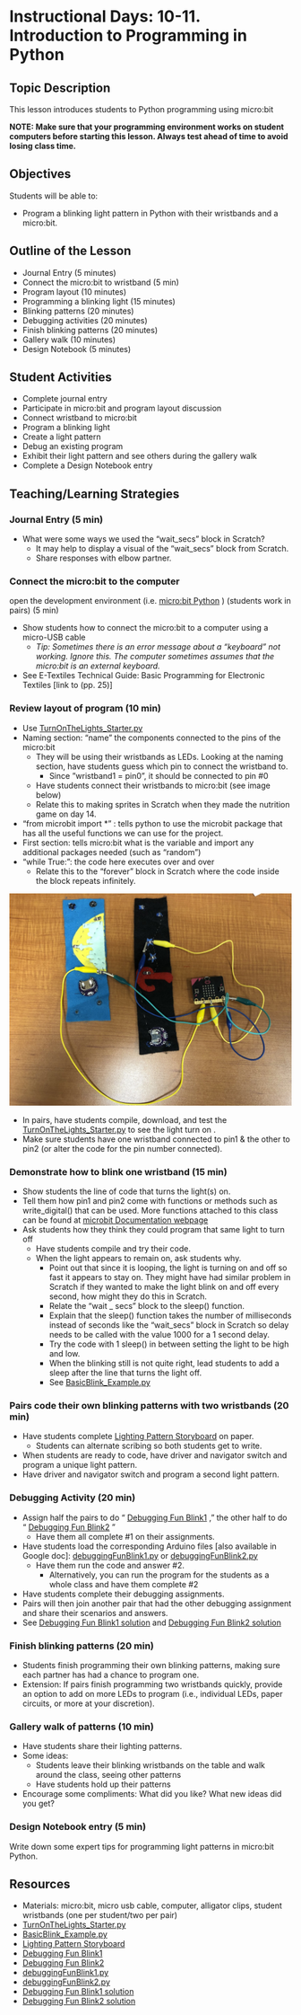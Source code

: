 # Instructional Days: 10-11. Introduction to Programming in Python
## Topic Description
This lesson introduces students to Python programming using micro:bit

**NOTE: Make sure that your programming environment works on student computers before starting this lesson. Always test ahead of time to avoid losing class time.**

## Objectives
Students will be able to:
* Program a blinking light pattern in Python with their wristbands and a micro:bit.

## Outline of the Lesson
* Journal Entry (5 minutes)
* Connect the micro:bit to wristband (5 min)
* Program layout (10 minutes)
* Programming a blinking light (15 minutes)
* Blinking patterns (20 minutes)
* Debugging activities (20 minutes)
* Finish blinking patterns (20 minutes)
* Gallery walk (10 minutes)
* Design Notebook (5 minutes)

## Student Activities
* Complete journal entry
* Participate in micro:bit and program layout discussion
* Connect wristband to micro:bit
* Program a blinking light
* Create a light pattern
* Debug an existing program
* Exhibit their light pattern and see others during the gallery walk
* Complete a Design Notebook entry

## Teaching/Learning Strategies 
### Journal Entry  (5 min)
* What were some ways we used the “wait_secs” block in Scratch?
	* It may help to display a visual of the “wait_secs” block from Scratch.
	* Share responses with elbow partner.

### Connect the micro:bit to the computer
open the development environment (i.e.  [micro:bit Python](https://python.microbit.org/) ) (students work in pairs) (5 min)
* Show students how to connect the micro:bit to a computer using a micro-USB cable
	* *Tip: Sometimes there is an error message about a “keyboard” not working. Ignore this. The computer sometimes assumes that the micro:bit is an external keyboard.*
* See E-Textiles Technical Guide: Basic Programming for Electronic Textiles [link to (pp. 25)]

### Review layout of program (10 min)
* Use  [TurnOnTheLights_Starter.py](TurnOnTheLights_Starter.py) 
* Naming section: “name” the components connected to the pins of the micro:bit
	* They will be using their wristbands as LEDs. Looking at the naming section, have students guess which pin to connect the wristband to.
		* Since ”wristband1 = pin0”, it should be connected to pin #0
	* Have students connect their wristbands to micro:bit (see image below)
	* Relate this to making sprites in Scratch when they made the nutrition game on day 14.
* “from microbit import *” : tells python to use the microbit package that has all the useful functions we can use for the project.
* First section: tells micro:bit what is the variable and import any additional packages needed (such as “random”)
* “while True:”: the code here executes over and over
	* Relate this to the “forever” block in Scratch where the code inside the block repeats infinitely.

![](connection.jpg)

* In pairs, have students compile, download, and test the  [TurnOnTheLights_Starter.py](TurnOnTheLights_Starter.py)  to see the light turn on .
* Make sure students have one wristband connected to pin1 & the other to pin2 (or alter the code for the pin number connected).

### Demonstrate how to blink one wristband (15 min)
* Show students the line of code that turns the light(s) on.
* Tell them how pin1 and pin2 come with functions or methods such as write_digital() that can be used. More functions attached to this class can be found at  [microbit Documentation webpage ](https://microbit-micropython.readthedocs.io/en/latest/pin.html#classes) 
* Ask students how they think they could program that same light to turn off
	* Have students compile and try their code.
	* When the light appears to remain on, ask students why.
		* Point out that since it is looping, the light is turning on and off so fast it appears to stay on. They might have had similar problem in Scratch if they wanted to make the light blink on and off every second, how might they do this in Scratch.
		* Relate the “wait _ secs” block to the sleep() function.
		* Explain that the sleep() function takes the number of milliseconds instead of seconds like the “wait_secs” block in Scratch so delay needs to be called with the value 1000 for a 1 second delay.
		* Try the code with 1 sleep() in between setting the light to be high and low.
		* When the blinking still is not quite right, lead students to add a sleep after the line that turns the light off.
		* See  [BasicBlink_Example.py](BasicBlink_Example.py) 

### Pairs code their own blinking patterns with two wristbands (20 min)
* Have students complete  [Lighting Pattern Storyboard](https://docs.google.com/document/d/1Y6XsWdL7JIx3-EoOrMDvBs-pz7bQFufJ_Pg749CLt7I/edit?usp=sharing)  on paper.
	* Students can alternate scribing so both students get to write.
* When students are ready to code, have driver and navigator switch and program a unique light pattern.
* Have driver and navigator switch and program a second light pattern.

### Debugging Activity (20 min)
* Assign half the pairs to do “ [Debugging Fun Blink1](https://drive.google.com/open?id=1XiKwBOeR_Buyu1HWJrR9ZIfAcm6Tp4pcJUhaopGWC9w) ,” the other half to do “ [Debugging Fun Blink2](https://drive.google.com/open?id=1l9WaxSVIrgN1CAR5yfL5JMHe8Orx-vFBW3Zmna-AkbA) ”
	* Have them all complete #1 on their assignments.
* Have students load the corresponding Arduino files [also available in Google doc]:  [debuggingFunBlink1.py](debuggingFunBlink1.py)  or  [debuggingFunBlink2.py](debuggingFunBlink2.py) 
	* Have them run the code and answer #2.
		* Alternatively, you can run the program for the students as a whole class and have them complete #2
* Have students complete their debugging assignments.
* Pairs will then join another pair that had the other debugging assignment and share their scenarios and answers.
* See  [Debugging Fun Blink1 solution](https://drive.google.com/open?id=1gRCYS96F1M0MwZtKrh8d9vS3v8a3DDfbnEKEXRJeNAk)  and  [Debugging Fun Blink2 solution](https://drive.google.com/open?id=1GluZMARhv5adURJh7DPFzaup5R806opPvPFxYbZoH1Q) 

### Finish blinking patterns (20 min)
* Students finish programming their own blinking patterns, making sure each partner has had a chance to program one.
* Extension: If pairs finish programming two wristbands quickly, provide an option to add on more LEDs to program (i.e., individual LEDs, paper circuits, or more at your discretion).

### Gallery walk of patterns (10 min)
* Have students share their lighting patterns. 
* Some ideas: 
	* Students leave their blinking wristbands on the table and walk around the class, seeing other patterns
	* Have students hold up their patterns
* Encourage some compliments: What did you like? What new ideas did you get?

### Design Notebook entry (5 min)
Write down some expert tips for programming light patterns in micro:bit Python. 


## Resources
* Materials: micro:bit, micro usb cable, computer, alligator clips, student wristbands (one per student/two per pair)
*  [TurnOnTheLights_Starter.py](TurnOnTheLights_Starter.py) 
*  [BasicBlink_Example.py](BasicBlink_Example.py) 
*  [Lighting Pattern Storyboard](https://docs.google.com/document/d/1Y6XsWdL7JIx3-EoOrMDvBs-pz7bQFufJ_Pg749CLt7I/edit?usp=sharing) 
*  [Debugging Fun Blink1](https://drive.google.com/open?id=1XiKwBOeR_Buyu1HWJrR9ZIfAcm6Tp4pcJUhaopGWC9w)  
*  [Debugging Fun Blink2](https://drive.google.com/open?id=1l9WaxSVIrgN1CAR5yfL5JMHe8Orx-vFBW3Zmna-AkbA) 
*  [debuggingFunBlink1.py](debuggingFunBlink1.py) 
*  [debuggingFunBlink2.py](debuggingFunBlink2.py) 
*  [Debugging Fun Blink1 solution](https://drive.google.com/open?id=1gRCYS96F1M0MwZtKrh8d9vS3v8a3DDfbnEKEXRJeNAk) 
*  [Debugging Fun Blink2 solution](https://drive.google.com/open?id=1GluZMARhv5adURJh7DPFzaup5R806opPvPFxYbZoH1Q) 

